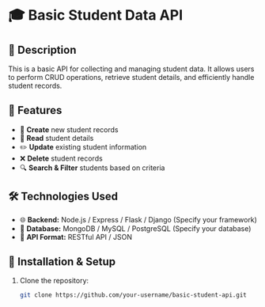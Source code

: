 # 🎓 Basic Student Data API  

## 📜 Description  
This is a basic API for collecting and managing student data. It allows users to perform CRUD operations, retrieve student details, and efficiently handle student records.  

## 📌 Features  
- 📝 **Create** new student records  
- 📖 **Read** student details  
- ✏️ **Update** existing student information  
- ❌ **Delete** student records  
- 🔍 **Search & Filter** students based on criteria  

## 🛠️ Technologies Used  
- 🌐 **Backend:** Node.js / Express / Flask / Django (Specify your framework)  
- 💾 **Database:** MongoDB / MySQL / PostgreSQL (Specify your database)  
- 🔗 **API Format:** RESTful API / JSON  

## 🚀 Installation & Setup  
1. Clone the repository:  
   ```bash
   git clone https://github.com/your-username/basic-student-api.git
